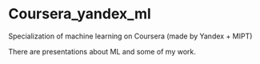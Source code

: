 # Coursera_yandex_ml

Specialization of machine learning on Coursera (made by Yandex + MIPT)

There are presentations about ML and some of my work.
